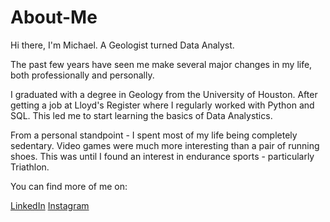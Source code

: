 # About-Me

Hi there, I'm Michael. A Geologist turned Data Analyst.

The past few years have seen me make several major changes in my life, both professionally and personally.

I graduated with a degree in Geology from the University of Houston. After getting a job at Lloyd's Register where I regularly worked with Python and SQL. This led me to start learning the basics of Data Analystics.

From a personal standpoint - I spent most of my life being completely sedentary. Video games were much more interesting than a pair of running shoes. This was until I found an interest in endurance sports - particularly Triathlon.

You can find more of me on:

[LinkedIn](https://www.linkedin.com/in/mjconnell/)
[Instagram](https://www.instagram.com/michaaelconnell/)
